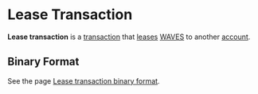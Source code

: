 # Lease Transaction

**Lease transaction** is a [transaction](/en/blockchain/transaction) that [leases](/en/blockchain/leasing) [WAVES](/en/blockchain/token/waves) to another [account](/en/blockchain/account).

## Binary Format

See the page [Lease transaction binary format](/en/blockchain/binary-format/transaction-binary-format/lease-transaction-binary-format).
